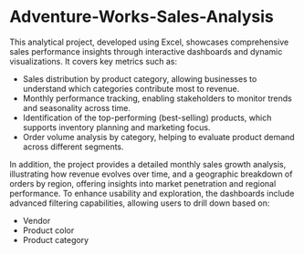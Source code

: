 # Adventure-Works-Sales-Analysis
This analytical project, developed using Excel, showcases comprehensive sales performance insights through interactive dashboards and dynamic visualizations. It covers key metrics such as:
- Sales distribution by product category, allowing businesses to understand which categories contribute most to revenue.
- Monthly performance tracking, enabling stakeholders to monitor trends and seasonality across time.
- Identification of the top-performing (best-selling) products, which supports inventory planning and marketing focus.
- Order volume analysis by category, helping to evaluate product demand across different segments.

In addition, the project provides a detailed monthly sales growth analysis, illustrating how revenue evolves over time, and a geographic breakdown of orders by region, offering insights into market penetration and regional performance.
To enhance usability and exploration, the dashboards include advanced filtering capabilities, allowing users to drill down based on:

- Vendor
- Product color
- Product category
